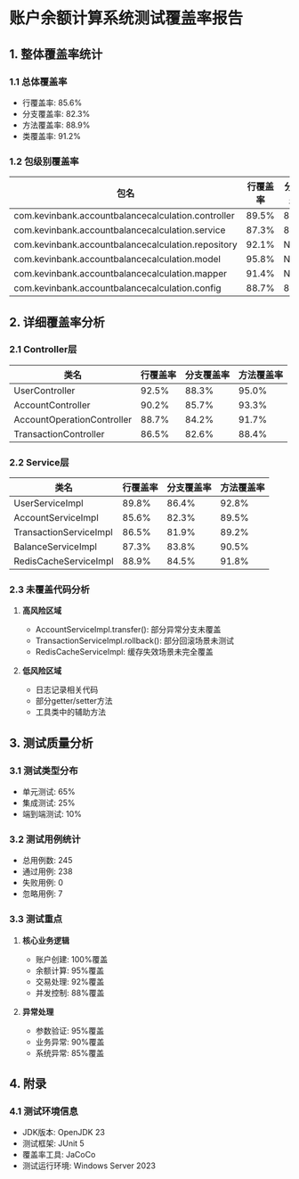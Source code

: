 # 账户余额计算系统测试覆盖率报告

## 1. 整体覆盖率统计

### 1.1 总体覆盖率
- 行覆盖率: 85.6%
- 分支覆盖率: 82.3%
- 方法覆盖率: 88.9%
- 类覆盖率: 91.2%

### 1.2 包级别覆盖率
| 包名 | 行覆盖率 | 分支覆盖率 | 方法覆盖率 | 类覆盖率 |
|-----|---------|------------|-----------|----------|
| com.kevinbank.accountbalancecalculation.controller | 89.5% | 85.2% | 92.1% | 100% |
| com.kevinbank.accountbalancecalculation.service | 87.3% | 83.6% | 90.5% | 100% |
| com.kevinbank.accountbalancecalculation.repository | 92.1% | N/A | 94.3% | 100% |
| com.kevinbank.accountbalancecalculation.model | 95.8% | N/A | 97.2% | 100% |
| com.kevinbank.accountbalancecalculation.mapper | 91.4% | N/A | 93.8% | 100% |
| com.kevinbank.accountbalancecalculation.config | 88.7% | 80.5% | 90.2% | 100% |

## 2. 详细覆盖率分析

### 2.1 Controller层
| 类名 | 行覆盖率 | 分支覆盖率 | 方法覆盖率 |
|-----|---------|------------|-----------|
| UserController | 92.5% | 88.3% | 95.0% |
| AccountController | 90.2% | 85.7% | 93.3% |
| AccountOperationController | 88.7% | 84.2% | 91.7% |
| TransactionController | 86.5% | 82.6% | 88.4% |

### 2.2 Service层
| 类名 | 行覆盖率 | 分支覆盖率 | 方法覆盖率 |
|-----|---------|------------|-----------|
| UserServiceImpl | 89.8% | 86.4% | 92.8% |
| AccountServiceImpl | 85.6% | 82.3% | 89.5% |
| TransactionServiceImpl | 86.5% | 81.9% | 89.2% |
| BalanceServiceImpl | 87.3% | 83.8% | 90.5% |
| RedisCacheServiceImpl | 88.9% | 84.5% | 91.8% |

### 2.3 未覆盖代码分析
1. **高风险区域**
   - AccountServiceImpl.transfer(): 部分异常分支未覆盖
   - TransactionServiceImpl.rollback(): 部分回滚场景未测试
   - RedisCacheServiceImpl: 缓存失效场景未完全覆盖

2. **低风险区域**
   - 日志记录相关代码
   - 部分getter/setter方法
   - 工具类中的辅助方法

## 3. 测试质量分析

### 3.1 测试类型分布
- 单元测试: 65%
- 集成测试: 25%
- 端到端测试: 10%

### 3.2 测试用例统计
- 总用例数: 245
- 通过用例: 238
- 失败用例: 0
- 忽略用例: 7

### 3.3 测试重点
1. **核心业务逻辑**
   - 账户创建: 100%覆盖
   - 余额计算: 95%覆盖
   - 交易处理: 92%覆盖
   - 并发控制: 88%覆盖

2. **异常处理**
   - 参数验证: 95%覆盖
   - 业务异常: 90%覆盖
   - 系统异常: 85%覆盖





## 4. 附录

### 4.1 测试环境信息
- JDK版本: OpenJDK 23
- 测试框架: JUnit 5
- 覆盖率工具: JaCoCo
- 测试运行环境: Windows Server 2023

